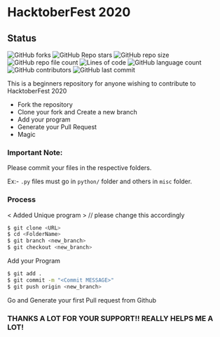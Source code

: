 # HacktoberFest 2020

## Status
![GitHub forks](https://img.shields.io/github/forks/thisisshub/HacktoberFest?label=Fork&style=flat-square)
![GitHub Repo stars](https://img.shields.io/github/stars/thisisshub/HacktoberFest?style=flat-square)
![GitHub repo size](https://img.shields.io/github/repo-size/thisisshub/Hacktoberfest?style=flat-square)
![GitHub repo file count](https://img.shields.io/github/directory-file-count/thisisshub/HacktoberFest?style=flat-square)
![Lines of code](https://img.shields.io/tokei/lines/github/thisisshub/HacktoberFest?style=flat-square)
![GitHub language count](https://img.shields.io/github/languages/count/thisisshub/HacktoberFest?style=flat-square)
![GitHub contributors](https://img.shields.io/github/contributors/thisisshub/HacktoberFest?style=flat-square)
![GitHub last commit](https://img.shields.io/github/last-commit/thisisshub/HacktoberFest?style=flat-square)

This is a beginners repository for anyone wishing to contribute to HacktoberFest 2020

  - Fork the repository
  - Clone your fork and Create a new branch
  - Add your program
  - Generate your Pull Request
  - Magic

### Important Note:
Please commit your files in the respective folders. 

Ex:- `.py` files must go in `python/` folder and others in `misc` folder.

### Process
< Added Unique program >  // please change this accordingly

```sh
$ git clone <URL>
$ cd <FolderName>
$ git branch <new_branch>
$ git checkout <new_branch>
```

Add your Program

```sh
$ git add .
$ git commit -m "<Commit MESSAGE>"
$ git push origin <new_branch>
```
Go and Generate your first Pull request from Github

### THANKS A LOT FOR YOUR SUPPORT!! REALLY HELPS ME A LOT!
